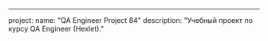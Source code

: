 ---
project:
  name: "QA Engineer Project 84"
  description: "Учебный проект по курсу QA Engineer (Hexlet)."
